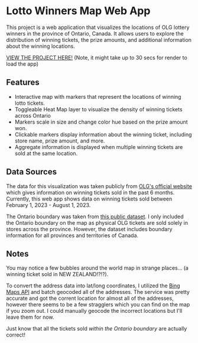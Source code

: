 # Lotto Winners Map Web App

This project is a web application that visualizes the locations of OLG lottery winners in the province of Ontario, Canada. It allows users to explore the distribution of winning tickets, the prize amounts, and additional information about the winning locations.

[VIEW THE PROJECT HERE!](http://lotto-map.onrender.com) (Note, it might take up to 30 secs for render to load the app)

## Features

- Interactive map with markers that represent the locations of winning lotto tickets.
- Toggleable Heat Map layer to visualize the density of winning tickets across Ontario
- Markers scale in size and change color hue based on the prize amount won.
- Clickable markers display information about the winning ticket, including store name, prize amount, and more.
- Aggregate information is displayed when multiple winning tickets are sold at the same location.

## Data Sources

The data for this visualization was taken publicly from [OLG's official website](https://about.olg.ca/winners-and-players/ticket-information/where-winning-tickets-were-sold/) which gives information on winning tickets sold in the past 6 months. Currently, this web app shows data on winning tickets sold between February 1, 2023 - August 1, 2023.

The Ontario boundary was taken from [this public dataset](https://public.opendatasoft.com/explore/dataset/georef-canada-province/map/?disjunctive.prov_name_en&dataChart=eyJxdWVyaWVzIjpbeyJjb25maWciOnsiZGF0YXNldCI6Imdlb3JlZi1jYW5hZGEtcHJvdmluY2UiLCJvcHRpb25zIjp7ImRpc2p1bmN0aXZlLnByb3ZfbmFtZV9lbiI6dHJ1ZX19LCJjaGFydHMiOlt7ImFsaWduTW9udGgiOnRydWUsInR5cGUiOiJsaW5lIiwiZnVuYyI6IkNPVU5UIiwic2NpZW50aWZpY0Rpc3BsYXkiOnRydWUsImNvbG9yIjoiI0ZGNTE1QSJ9XSwieEF4aXMiOiJ5ZWFyIiwibWF4cG9pbnRzIjoiIiwidGltZXNjYWxlIjoieWVhciIsInNvcnQiOiIifV0sImRpc3BsYXlMZWdlbmQiOnRydWUsImFsaWduTW9udGgiOnRydWV9&location=4,61.83541,-107.8418&basemap=jawg.light). I only included the Ontario boundary on the map as physical OLG tickets are sold solely in stores across the province. However, the dataset includes boundary information for all provinces and territories of Canada.

## Notes

You may notice a few bubbles around the world map in strange places... (a winning ticket sold in NEW ZEALAND!?!?).

To convert the address data into lat/long coordinates, I utilized the [Bing Maps API](https://www.microsoft.com/en-us/maps/choose-your-bing-maps-api) and batch geocoded all of the addresses. The service was pretty accurate and got the corrent location for almost all of the addresses, however there seems to be a few stragglers which you can find on the map if you zoom out. I could manually geocode the incorrect locations but I'll leave them for now. 

Just know that all the tickets sold *within the Ontario boundary* are actually correct!